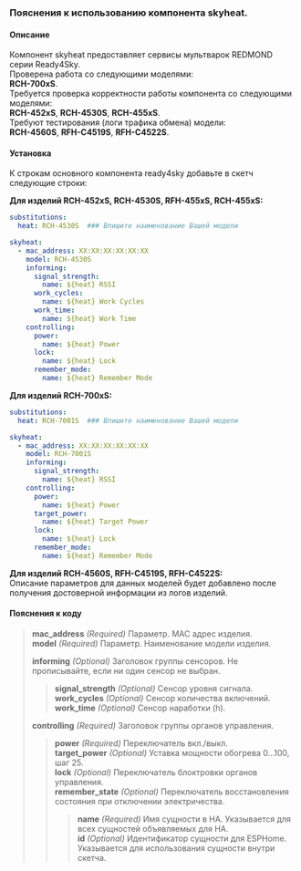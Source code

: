 ### Пояснения к использованию компонента skyheat.
#### Описание
Компонент skyheat предоставляет сервисы мультварок REDMOND серии Ready4Sky.  
Проверена работа со следующими моделями:  
**RCH-700xS**.  
Требуется проверка корректности работы компонента со следующими моделями:  
**RCH-452xS**, **RCH-4530S**, **RCH-455xS**.  
Требуют тестирования (логи трафика обмена) модели:  
**RCH-4560S**, **RFH-С4519S**, **RFH-С4522S**.
#### Установка
К строкам основного компонента ready4sky добавьте в скетч следующие строки:

**Для изделий RCH-452xS, RCH-4530S, RFH-455xS, RCH-455xS:**
```yml
substitutions:
  heat: RCH-4530S  ### Впишите наименование Вашей модели

skyheat:
  - mac_address: XX:XX:XX:XX:XX:XX
    model: RCH-4530S
    informing:
      signal_strength:
        name: ${heat} RSSI
      work_cycles:
        name: ${heat} Work Cycles
      work_time:
        name: ${heat} Work Time
    controlling:
      power:
        name: ${heat} Power
      lock:
        name: ${heat} Lock
      remember_mode:
        name: ${heat} Remember Mode
```

**Для изделий RCH-700xS:**
```yml
substitutions:
  heat: RCH-7001S  ### Впишите наименование Вашей модели

skyheat:
  - mac_address: XX:XX:XX:XX:XX:XX  
    model: RCH-7001S
    informing:
      signal_strength:
        name: ${heat} RSSI
    controlling:
      power:
        name: ${heat} Power
      target_power:
        name: ${heat} Target Power 
      lock:
        name: ${heat} Lock
      remember_mode:
        name: ${heat} Remember Mode
```

**Для изделий RCH-4560S, RFH-С4519S, RFH-С4522S:**  
Описание параметров для данных моделей будет добавлено после получения достоверной информации из логов изделий.  


#### Пояснения к коду	
>**mac_address** *(Required)* Параметр. MAC адрес изделия.  
>**model** *(Required)* Параметр. Наименование модели изделия.  
>  
>**informing** *(Optional)* Заголовок группы сенсоров. Не прописывайте, если ни один сенсор не выбран.  
>>**signal_strength** *(Optional)* Сенсор уровня сигнала.  
>>**work_cycles** *(Optional)* Сенсор количества включений.  
>>**work_time** *(Optional)* Сенсор наработки (h).  
>  
>**controlling** *(Required)* Заголовок группы органов управления.  
>>**power** *(Required)* Переключатель вкл./выкл.   
>>**target_power** *(Optional)* Уставка мощности обогрева 0...100, шаг 25.  
>>**lock** *(Optional)* Переключатель блоктровки органов управления.  
>>**remember_state** *(Optional)* Переключатель восстановления состояния при отключении электричества.  
>>>**name** *(Required)* Имя сущности в HA. Указывается для всех сущностей объявляемых для HA.  
>>>**id** *(Optional)* Идентификатор сущности для ESPHome. Указывается для использования сущности внутри скетча. 
